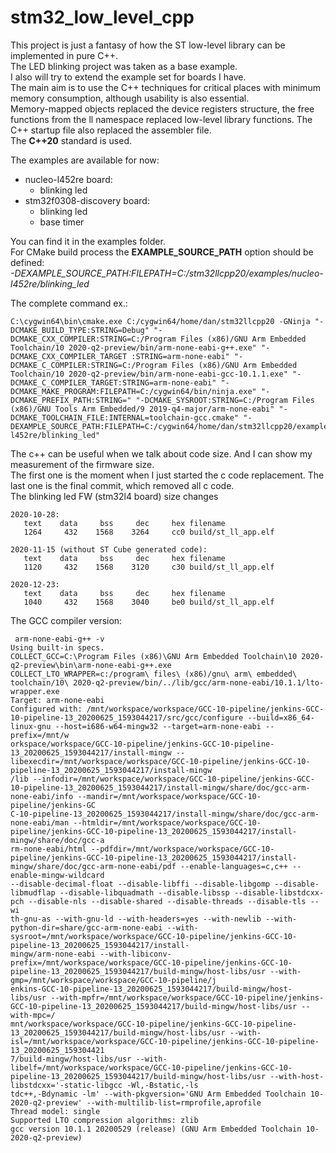 # stm32_low_level_cpp

This project is just a fantasy of how the ST low-level library can be implemented in pure C++.</br>
The LED blinking project was taken as a base example.</br>
I also will try to extend the example set for boards I have.</br>
The main aim is to use the C++ techniques for critical places with minimum memory consumption, although usability is also essential.</br>
Memory-mapped objects replaced the device registers structure, the free functions from the ll namespace replaced low-level library functions.
The C++ startup file also replaced the assembler file.</br>
The **C++20** standard is used.</br>

The examples are available for now: 
 - nucleo-l452re board:
   - blinking led
 - stm32f0308-discovery board:
   - blinking led
   - base timer
   
You can find it in the examples folder.</br>
For CMake build process the **EXAMPLE_SOURCE_PATH** option should be defined:</br>
_-DEXAMPLE_SOURCE_PATH:FILEPATH=C:/stm32llcpp20/examples/nucleo-l452re/blinking_led_

The complete command ex.:
```
C:\cygwin64\bin\cmake.exe C:/cygwin64/home/dan/stm32llcpp20 -GNinja "-DCMAKE_BUILD_TYPE:STRING=Debug" "-DCMAKE_CXX_COMPILER:STRING=C:/Program Files (x86)/GNU Arm Embedded Toolchain/10 2020-q2-preview/bin/arm-none-eabi-g++.exe" "-DCMAKE_CXX_COMPILER_TARGET :STRING=arm-none-eabi" "-DCMAKE_C_COMPILER:STRING=C:/Program Files (x86)/GNU Arm Embedded Toolchain/10 2020-q2-preview/bin/arm-none-eabi-gcc-10.1.1.exe" "-DCMAKE_C_COMPILER_TARGET:STRING=arm-none-eabi" "-DCMAKE_MAKE_PROGRAM:FILEPATH=C:/cygwin64/bin/ninja.exe" "-DCMAKE_PREFIX_PATH:STRING=" "-DCMAKE_SYSROOT:STRING=C:/Program Files (x86)/GNU Tools Arm Embedded/9 2019-q4-major/arm-none-eabi" "-DCMAKE_TOOLCHAIN_FILE:INTERNAL=toolchain-gcc.cmake" "-DEXAMPLE_SOURCE_PATH:FILEPATH=C:/cygwin64/home/dan/stm32llcpp20/examples/nucleo-l452re/blinking_led"
```

The c++ can be useful when we talk about code size. And I can show my measurement of the firmware size. </br>
The first one is the moment when I just started the c code replacement. The last one is the final commit, which removed all c code. </br>
The blinking led FW (stm32l4 board) size changes
```
2020-10-28:
   text    data     bss     dec     hex filename
   1264     432    1568    3264     cc0 build/st_ll_app.elf
```
```   
2020-11-15 (without ST Cube generated code):
   text    data     bss     dec     hex filename
   1120     432    1568    3120     c30 build/st_ll_app.elf
```
```
2020-12-23:
   text    data     bss     dec     hex filename
   1040     432    1568    3040     be0 build/st_ll_app.elf
```

The GCC compiler version:</br>
``` 
 arm-none-eabi-g++ -v
Using built-in specs.
COLLECT_GCC=C:\Program Files (x86)\GNU Arm Embedded Toolchain\10 2020-q2-preview\bin\arm-none-eabi-g++.exe
COLLECT_LTO_WRAPPER=c:/program\ files\ (x86)/gnu\ arm\ embedded\ toolchain/10\ 2020-q2-preview/bin/../lib/gcc/arm-none-eabi/10.1.1/lto-wrapper.exe
Target: arm-none-eabi
Configured with: /mnt/workspace/workspace/GCC-10-pipeline/jenkins-GCC-10-pipeline-13_20200625_1593044217/src/gcc/configure --build=x86_64-linux-gnu --host=i686-w64-mingw32 --target=arm-none-eabi --prefix=/mnt/w
orkspace/workspace/GCC-10-pipeline/jenkins-GCC-10-pipeline-13_20200625_1593044217/install-mingw --libexecdir=/mnt/workspace/workspace/GCC-10-pipeline/jenkins-GCC-10-pipeline-13_20200625_1593044217/install-mingw
/lib --infodir=/mnt/workspace/workspace/GCC-10-pipeline/jenkins-GCC-10-pipeline-13_20200625_1593044217/install-mingw/share/doc/gcc-arm-none-eabi/info --mandir=/mnt/workspace/workspace/GCC-10-pipeline/jenkins-GC
C-10-pipeline-13_20200625_1593044217/install-mingw/share/doc/gcc-arm-none-eabi/man --htmldir=/mnt/workspace/workspace/GCC-10-pipeline/jenkins-GCC-10-pipeline-13_20200625_1593044217/install-mingw/share/doc/gcc-a
rm-none-eabi/html --pdfdir=/mnt/workspace/workspace/GCC-10-pipeline/jenkins-GCC-10-pipeline-13_20200625_1593044217/install-mingw/share/doc/gcc-arm-none-eabi/pdf --enable-languages=c,c++ --enable-mingw-wildcard
--disable-decimal-float --disable-libffi --disable-libgomp --disable-libmudflap --disable-libquadmath --disable-libssp --disable-libstdcxx-pch --disable-nls --disable-shared --disable-threads --disable-tls --wi
th-gnu-as --with-gnu-ld --with-headers=yes --with-newlib --with-python-dir=share/gcc-arm-none-eabi --with-sysroot=/mnt/workspace/workspace/GCC-10-pipeline/jenkins-GCC-10-pipeline-13_20200625_1593044217/install-
mingw/arm-none-eabi --with-libiconv-prefix=/mnt/workspace/workspace/GCC-10-pipeline/jenkins-GCC-10-pipeline-13_20200625_1593044217/build-mingw/host-libs/usr --with-gmp=/mnt/workspace/workspace/GCC-10-pipeline/j
enkins-GCC-10-pipeline-13_20200625_1593044217/build-mingw/host-libs/usr --with-mpfr=/mnt/workspace/workspace/GCC-10-pipeline/jenkins-GCC-10-pipeline-13_20200625_1593044217/build-mingw/host-libs/usr --with-mpc=/
mnt/workspace/workspace/GCC-10-pipeline/jenkins-GCC-10-pipeline-13_20200625_1593044217/build-mingw/host-libs/usr --with-isl=/mnt/workspace/workspace/GCC-10-pipeline/jenkins-GCC-10-pipeline-13_20200625_159304421
7/build-mingw/host-libs/usr --with-libelf=/mnt/workspace/workspace/GCC-10-pipeline/jenkins-GCC-10-pipeline-13_20200625_1593044217/build-mingw/host-libs/usr --with-host-libstdcxx='-static-libgcc -Wl,-Bstatic,-ls
tdc++,-Bdynamic -lm' --with-pkgversion='GNU Arm Embedded Toolchain 10-2020-q2-preview' --with-multilib-list=rmprofile,aprofile
Thread model: single
Supported LTO compression algorithms: zlib
gcc version 10.1.1 20200529 (release) (GNU Arm Embedded Toolchain 10-2020-q2-preview)
```

